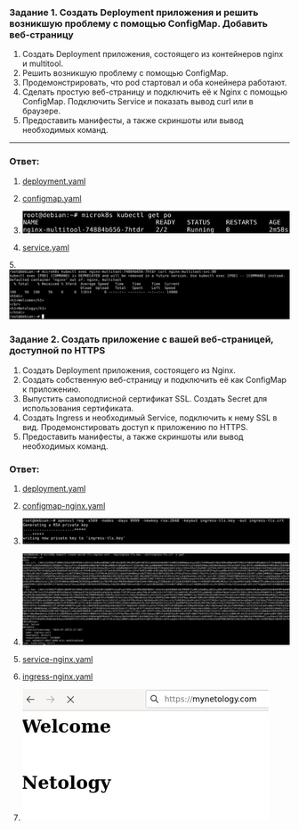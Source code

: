 
### Задание 1. Создать Deployment приложения и решить возникшую проблему с помощью ConfigMap. Добавить веб-страницу

1. Создать Deployment приложения, состоящего из контейнеров nginx и multitool.
2. Решить возникшую проблему с помощью ConfigMap.
3. Продемонстрировать, что pod стартовал и оба конейнера работают.
4. Сделать простую веб-страницу и подключить её к Nginx с помощью ConfigMap. Подключить Service и показать вывод curl или в браузере.
5. Предоставить манифесты, а также скриншоты или вывод необходимых команд.

------

### Ответ:

1. [deployment.yaml](/kube1_8/deployment.yaml)

2. [configmap.yaml](/kube1_8/configmap.yaml)

3. ![Task1](/kube1_8/task1_1.jpg "Задание 1")

4. [service.yaml](/kube1_8/service.yaml)

5.![Task1](/kube1_8/task1_2.jpg "Задание 1")


### Задание 2. Создать приложение с вашей веб-страницей, доступной по HTTPS 

1. Создать Deployment приложения, состоящего из Nginx.
2. Создать собственную веб-страницу и подключить её как ConfigMap к приложению.
3. Выпустить самоподписной сертификат SSL. Создать Secret для использования сертификата.
4. Создать Ingress и необходимый Service, подключить к нему SSL в вид. Продемонстировать доступ к приложению по HTTPS. 
4. Предоставить манифесты, а также скриншоты или вывод необходимых команд.

### Ответ:

1. [deployment.yaml](/kube1_8/deployment-nginx.yaml)

2. [configmap-nginx.yaml](/kube1_8/configmap-nginx.yaml)

3. ![Task2](/kube1_8/task2_1.jpg "Задание 2")

4. ![Task2](/kube1_8/task2_2.jpg "Задание 2")

5. [service-nginx.yaml](/kube1_8/service-nginx.yaml)

6. [ingress-nginx.yaml](/kube1_8/ingress-nginx.yaml)

7. ![Task2](/kube1_8/task2_3.jpg "Задание 2")